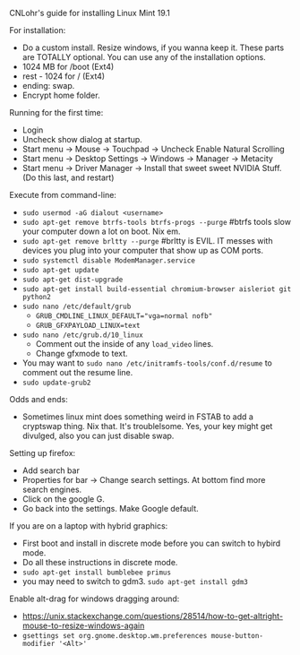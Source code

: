 CNLohr's guide for installing Linux Mint 19.1

For installation:
 * Do a custom install.  Resize windows, if you wanna keep it.  These parts are TOTALLY optional.  You can use any of the installation options.
 * 1024 MB for /boot (Ext4)
 * rest - 1024 for / (Ext4)
 * ending: swap.
 * Encrypt home folder.

Running for the first time:
 * Login
 * Uncheck show dialog at startup.
 * Start menu -> Mouse -> Touchpad -> Uncheck Enable Natural Scrolling
 * Start menu -> Desktop Settings -> Windows -> Manager -> Metacity
 * Start menu -> Driver Manager -> Install that sweet sweet NVIDIA Stuff. (Do this last, and restart)

Execute from command-line:
 * `sudo usermod -aG dialout <username>`
 * `sudo apt-get remove btrfs-tools btrfs-progs --purge` #btrfs tools slow your computer down a lot on boot.  Nix em.
 * `sudo apt-get remove brltty --purge` #brltty is EVIL.  IT messes with devices you plug into your computer that show up as COM ports.
 * `sudo systemctl disable ModemManager.service`
 * `sudo apt-get update`
 * `sudo apt-get dist-upgrade`
 * `sudo apt-get install build-essential chromium-browser aisleriot git python2`
 * `sudo nano /etc/default/grub`
   * `GRUB_CMDLINE_LINUX_DEFAULT="vga=normal nofb"`
   * `GRUB_GFXPAYLOAD_LINUX=text`
 * `sudo nano /etc/grub.d/10_linux`
   * Comment out the inside of any `load_video` lines.
   * Change gfxmode to text.
 * You may want to `sudo nano /etc/initramfs-tools/conf.d/resume` to comment out the resume line.
 * `sudo update-grub2`

Odds and ends:
 * Sometimes linux mint does something weird in FSTAB to add a cryptswap thing.  Nix that.  It's troublelsome.  Yes, your key might get divulged, also you can just disable swap.

Setting up firefox:
 * Add search bar
 * Properties for bar -> Change search settings.  At bottom find more search engines.
 * Click on the google G.
 * Go back into the settings.  Make Google default.

If you are on a laptop with hybrid graphics:
  * First boot and install in discrete mode before you can switch to hybird mode.
  * Do all these instructions in discrete mode.
  * `sudo apt-get install bumblebee primus`
  * you may need to switch to gdm3.  `sudo apt-get install gdm3`
  
  
Enable alt-drag for windows dragging around:
  * https://unix.stackexchange.com/questions/28514/how-to-get-altright-mouse-to-resize-windows-again
  * `gsettings set org.gnome.desktop.wm.preferences mouse-button-modifier '<Alt>'`
